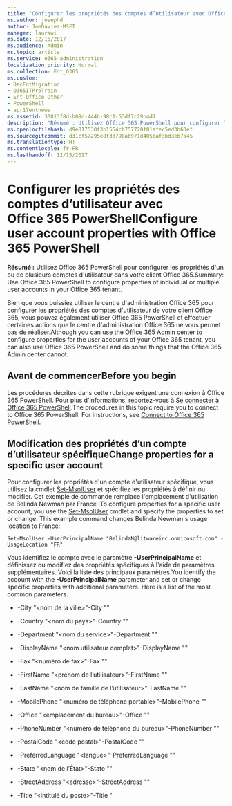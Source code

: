 ```yaml
---
title: "Configurer les propriétés des comptes d’utilisateur avec Office 365 PowerShell"
ms.author: josephd
author: JoeDavies-MSFT
manager: laurawi
ms.date: 12/15/2017
ms.audience: Admin
ms.topic: article
ms.service: o365-administration
localization_priority: Normal
ms.collection: Ent_O365
ms.custom:
- DecEntMigration
- O365ITProTrain
- Ent_Office_Other
- PowerShell
- apr17entnews
ms.assetid: 30813f8d-b08d-444b-98c1-53df7c29b4d7
description: "Résumé : Utilisez Office 365 PowerShell pour configurer les propriétés d'un ou de plusieurs comptes d'utilisateur dans votre client Office 365."
ms.openlocfilehash: d9e817530f3b1554cb757720f01afec5ed3b63ef
ms.sourcegitcommit: d31cf57295e8f3d798ab971d405baf3bd3eb7a45
ms.translationtype: HT
ms.contentlocale: fr-FR
ms.lasthandoff: 12/15/2017
---
```

# <a name="configure-user-account-properties-with-office-365-powershell"></a><span data-ttu-id="cbe5d-103">Configurer les propriétés des comptes d’utilisateur avec Office 365 PowerShell</span><span class="sxs-lookup"><span data-stu-id="cbe5d-103">Configure user account properties with Office 365 PowerShell</span></span>

 <span data-ttu-id="cbe5d-104">**Résumé :** Utilisez Office 365 PowerShell pour configurer les propriétés d'un ou de plusieurs comptes d'utilisateur dans votre client Office 365.</span><span class="sxs-lookup"><span data-stu-id="cbe5d-104">Summary: Use Office 365 PowerShell to configure properties of individual or multiple user accounts in your Office 365 tenant.</span></span>
  
<span data-ttu-id="cbe5d-105">Bien que vous puissiez utiliser le centre d'administration Office 365 pour configurer les propriétés des comptes d'utilisateur de votre client Office 365, vous pouvez également utiliser Office 365 PowerShell et effectuer certaines actions que le centre d'administration Office 365 ne vous permet pas de réaliser.</span><span class="sxs-lookup"><span data-stu-id="cbe5d-105">Although you can use the Office 365 Admin center to configure properties for the user accounts of your Office 365 tenant, you can also use Office 365 PowerShell and do some things that the Office 365 Admin center cannot.</span></span>
  
## <a name="before-you-begin"></a><span data-ttu-id="cbe5d-106">Avant de commencer</span><span class="sxs-lookup"><span data-stu-id="cbe5d-106">Before you begin</span></span>

<span data-ttu-id="cbe5d-p101">Les procédures décrites dans cette rubrique exigent une connexion à Office 365 PowerShell. Pour plus d'informations, reportez-vous à [Se connecter à Office 365 PowerShell](connect-to-office-365-powershell.md).</span><span class="sxs-lookup"><span data-stu-id="cbe5d-p101">The procedures in this topic require you to connect to Office 365 PowerShell. For instructions, see [Connect to Office 365 PowerShell](connect-to-office-365-powershell.md).</span></span>
  
## <a name="change-properties-for-a-specific-user-account"></a><span data-ttu-id="cbe5d-109">Modification des propriétés d’un compte d’utilisateur spécifique</span><span class="sxs-lookup"><span data-stu-id="cbe5d-109">Change properties for a specific user account</span></span>

<span data-ttu-id="cbe5d-p102">Pour configurer les propriétés d'un compte d'utilisateur spécifique, vous utilisez la cmdlet [Set-MsolUser]((https://msdn.microsoft.com/library/azure/dn194136.aspx)) et spécifiez les propriétés à définir ou modifier. Cet exemple de commande remplace l'emplacement d'utilisation de Belinda Newman par France :</span><span class="sxs-lookup"><span data-stu-id="cbe5d-p102">To configure properties for a specific user account, you use the [Set-MsolUser]((https://msdn.microsoft.com/library/azure/dn194136.aspx)) cmdlet and specify the properties to set or change. This example command changes Belinda Newman's usage location to France:</span></span>
  
```
Set-MsolUser -UserPrincipalName "BelindaN@litwareinc.onmicosoft.com" -UsageLocation "FR"
```

<span data-ttu-id="cbe5d-p103">Vous identifiez le compte avec le paramètre **-UserPrincipalName** et définissez ou modifiez des propriétés spécifiques à l'aide de paramètres supplémentaires. Voici la liste des principaux paramètres.</span><span class="sxs-lookup"><span data-stu-id="cbe5d-p103">You identify the account with the **-UserPrincipalName** parameter and set or change specific properties with additional parameters. Here is a list of the most common parameters.</span></span>
  
- <span data-ttu-id="cbe5d-114">-City "\<nom de la ville>"</span><span class="sxs-lookup"><span data-stu-id="cbe5d-114">-City "<city name>"</span></span>
    
- <span data-ttu-id="cbe5d-115">-Country "\<nom du pays>"</span><span class="sxs-lookup"><span data-stu-id="cbe5d-115">-Country "<country name>"</span></span>
    
- <span data-ttu-id="cbe5d-116">-Department "\<nom du service>"</span><span class="sxs-lookup"><span data-stu-id="cbe5d-116">-Department "<department name>"</span></span>
    
- <span data-ttu-id="cbe5d-117">-DisplayName "\<nom utilisateur complet>"</span><span class="sxs-lookup"><span data-stu-id="cbe5d-117">-DisplayName "<full user name>"</span></span>
    
- <span data-ttu-id="cbe5d-118">-Fax "\<numéro de fax>"</span><span class="sxs-lookup"><span data-stu-id="cbe5d-118">-Fax "<fax number>"</span></span>
    
- <span data-ttu-id="cbe5d-119">-FirstName "\<prénom de l’utilisateur>"</span><span class="sxs-lookup"><span data-stu-id="cbe5d-119">-FirstName "<user first name>"</span></span>
    
- <span data-ttu-id="cbe5d-120">-LastName "\<nom de famille de l’utilisateur>"</span><span class="sxs-lookup"><span data-stu-id="cbe5d-120">-LastName "<user last name>"</span></span>
    
- <span data-ttu-id="cbe5d-121">-MobilePhone "\<numéro de téléphone portable>"</span><span class="sxs-lookup"><span data-stu-id="cbe5d-121">-MobilePhone "<mobile phone number>"</span></span>
    
- <span data-ttu-id="cbe5d-122">-Office "\<emplacement du bureau>"</span><span class="sxs-lookup"><span data-stu-id="cbe5d-122">-Office "<office location>"</span></span>
    
- <span data-ttu-id="cbe5d-123">-PhoneNumber "\<numéro de téléphone du bureau>"</span><span class="sxs-lookup"><span data-stu-id="cbe5d-123">-PhoneNumber "<office phone number>"</span></span>
    
- <span data-ttu-id="cbe5d-124">-PostalCode "\<code postal>"</span><span class="sxs-lookup"><span data-stu-id="cbe5d-124">-PostalCode "<postal code>"</span></span>
    
- <span data-ttu-id="cbe5d-125">-PreferredLanguage "\<langue>"</span><span class="sxs-lookup"><span data-stu-id="cbe5d-125">-PreferredLanguage "<language>"</span></span>
    
- <span data-ttu-id="cbe5d-126">-State "\<nom de l’État>"</span><span class="sxs-lookup"><span data-stu-id="cbe5d-126">-State "<state name>"</span></span>
    
- <span data-ttu-id="cbe5d-127">-StreetAddress "\<adresse>"</span><span class="sxs-lookup"><span data-stu-id="cbe5d-127">-StreetAddress "<street address>"</span></span>
    
- <span data-ttu-id="cbe5d-128">-Title "\<intitulé du poste>"</span><span class="sxs-lookup"><span data-stu-id="cbe5d-128">-Title "<title name>"</span></span>
    
- <span data-ttu-id="cbe5d-129">-UsageLocation "\<code de région ou de pays à 2 caractères>"</span><span class="sxs-lookup"><span data-stu-id="cbe5d-129">-UsageLocation "<2-character country or region code>"</span></span>
    
    <span data-ttu-id="cbe5d-130">Voici le code de la région ou du pays à deux lettres ISO 3166-1 alpha-2 (A2).</span><span class="sxs-lookup"><span data-stu-id="cbe5d-130">This is the ISO 3166-1 alpha-2 (A2) two-letter country or region code.</span></span>
    
<span data-ttu-id="cbe5d-131">Pour obtenir plus de paramètres, voir [Set-MsolUser]((https://msdn.microsoft.com/library/azure/dn194136.aspx)).</span><span class="sxs-lookup"><span data-stu-id="cbe5d-131">See [Set-MsolUser]((https://msdn.microsoft.com/library/azure/dn194136.aspx)) for additional parameters.</span></span>
  
<span data-ttu-id="cbe5d-132">Pour afficher les noms d’utilisateur principaux de tous vos utilisateurs, exécutez la commande suivante.</span><span class="sxs-lookup"><span data-stu-id="cbe5d-132">To see the User Principal Names of all your users, run the following command.</span></span>
  
```
Get-MSolUser | Sort-Object UserPrincipalName | Select-Object UserPrincipalName | More
```

<span data-ttu-id="cbe5d-133">Cette commande demande à Office 365 PowerShell d'effectuer les opérations suivantes :</span><span class="sxs-lookup"><span data-stu-id="cbe5d-133">This command instructs Office 365 PowerShell to:</span></span>
  
- <span data-ttu-id="cbe5d-134">Obtenir toutes les informations sur les comptes utilisateur ( **Get-MsolUser** ) et les envoyer à la commande suivante ( **|** ).</span><span class="sxs-lookup"><span data-stu-id="cbe5d-134">Get all of the information on the user accounts ( **Get-MsolUser** ) and send it to the next command ( ** |**).</span></span>
    
- <span data-ttu-id="cbe5d-135">Trier par ordre alphabétique la liste des noms d’utilisateur principaux ( **Sort-Object UserPrincipalName** ) et l’envoyer à la commande suivante ( **|** ).</span><span class="sxs-lookup"><span data-stu-id="cbe5d-135">Sort the list of User Principal Names alphabetically ( **Sort-Object UserPrincipalName** ) and send it to the next command ( ** |**).</span></span>
    
- <span data-ttu-id="cbe5d-136">Afficher uniquement la propriété Nom d'utilisateur principal pour chaque compte ( **Select-Object UserPrincipalName** ).</span><span class="sxs-lookup"><span data-stu-id="cbe5d-136">Display just the User Principal Name property for each account ( **Select-Object UserPrincipalName** ).</span></span>
    
- <span data-ttu-id="cbe5d-137">Afficher un écran à la fois ( **Plus** ).</span><span class="sxs-lookup"><span data-stu-id="cbe5d-137">Display them one screen at a time ( **More** ).</span></span>
    
<span data-ttu-id="cbe5d-p104">Cette commande répertorie tous vos comptes. Si vous souhaitez afficher le nom d'utilisateur principal d'un compte en fonction de son nom d'affichage (prénom et nom), insérez la variable **$userName** ci-dessous (supprimez les caractères \< et >), puis exécutez les commandes suivantes :</span><span class="sxs-lookup"><span data-stu-id="cbe5d-p104">This command will list all of your accounts. If you want to display the User Principal Name for an account based on its display name (first and last name), fill in the $userName variable below (removing the < and > characters), and then run the following commands:</span></span>
  
```
$userName="<Display name>"
Write-Host (Get-MsolUser | where {$_.DisplayName -eq $userName}).UserPrincipalName
```

<span data-ttu-id="cbe5d-140">Cet exemple affiche le nom d’utilisateur principal de l’utilisateur nommé Caleb Sills.</span><span class="sxs-lookup"><span data-stu-id="cbe5d-140">This example displays the User Principal Name for the user named Caleb Sills.</span></span>
  
```
$userName="Caleb Sills"
Write-Host (Get-MsolUser | where {$_.DisplayName -eq $userName}).UserPrincipalName
```

<span data-ttu-id="cbe5d-p105">En utilisant une variable **$upn**, vous pouvez apporter des modifications à des comptes individuels en fonction de leur nom d'affichage. Voici un exemple de définition de l'emplacement d'utilisation de Belinda Newman en France, mais en spécifiant son nom d'affichage plutôt que son nom d'utilisateur principal :</span><span class="sxs-lookup"><span data-stu-id="cbe5d-p105">By using a **$upn** variable, you can make changes to individual accounts based on their display name. Here is an example of setting Belinda Newman's usage location to France, but specifying her display name rather than her User Principal Name:</span></span>
  
```
$userName="<Display name>"
$upn=(Get-MsolUser | where {$_.DisplayName -eq $userName}).UserPrincipalName
Set-MsolUser -UserPrincipalName $upn -UsageLocation "FR"
```

## <a name="change-properties-for-all-user-accounts"></a><span data-ttu-id="cbe5d-143">Modification des propriétés de tous les comptes d’utilisateur</span><span class="sxs-lookup"><span data-stu-id="cbe5d-143">Change properties for all user accounts</span></span>

<span data-ttu-id="cbe5d-p106">Pour modifier les propriétés pour tous les utilisateurs, vous pouvez utiliser la combinaison des cmdlets **Get-MsolUser** et **Set-MsolUser**. L'exemple suivant modifie l'emplacement d'utilisation pour tous les utilisateurs et définit la France comme nouvel emplacement :</span><span class="sxs-lookup"><span data-stu-id="cbe5d-p106">To change properties for all users, you can use the combination of the **Get-MsolUser** and **Set-MsolUser** cmdlets. The following example changes the usage location for all users to France:</span></span>
  
```
Get-MsolUser | Set-MsolUser -UsageLocation "FR"
```

<span data-ttu-id="cbe5d-146">Cette commande demande à Office 365 PowerShell d'effectuer les opérations suivantes :</span><span class="sxs-lookup"><span data-stu-id="cbe5d-146">This command instructs Office 365 PowerShell to:</span></span>
  
- <span data-ttu-id="cbe5d-147">Obtenir toutes les informations sur les comptes utilisateur ( **Get-MsolUser** ) et les envoyer à la commande suivante ( **|** ).</span><span class="sxs-lookup"><span data-stu-id="cbe5d-147">Get all of the information on the user accounts ( **Get-MsolUser** ) and send it to the next command ( ** |**).</span></span>
    
- <span data-ttu-id="cbe5d-148">Définir la France comme emplacement de l'utilisateur ( **Set-MsolUser -UsageLocation "FR"** ).</span><span class="sxs-lookup"><span data-stu-id="cbe5d-148">Set the user location to France ( **Set-MsolUser -UsageLocation "FR"** ).</span></span>
    
## <a name="change-properties-for-a-specific-set-of-user-accounts"></a><span data-ttu-id="cbe5d-149">Modification des propriétés d’un ensemble spécifique de comptes d’utilisateur</span><span class="sxs-lookup"><span data-stu-id="cbe5d-149">Change properties for a specific set of user accounts</span></span>

<span data-ttu-id="cbe5d-p107">Pour modifier les propriétés d'un ensemble spécifique de comptes d'utilisateur, vous pouvez utiliser la combinaison des cmdlets **Get-MsolUser**, **Where-Object** et **Set-MsolUser**. L'exemple suivant modifie l'emplacement d'utilisation pour tous les utilisateurs du service Accounting et définit la France comme nouvel emplacement :</span><span class="sxs-lookup"><span data-stu-id="cbe5d-p107">To change properties for a specific set of user account, you can use the combination of the **Get-MsolUser**, **Where-Object**, and **Set-MsolUser** cmdlets. The following example changes the usage location for all the users in the Accounting department to France:</span></span>
  
```
Get-MsolUser | Where-Object {$_.Department -eq "Accounting"} | Set-MsolUser -UsageLocation "FR"
```

<span data-ttu-id="cbe5d-152">Cette commande demande à Office 365 PowerShell d'effectuer les opérations suivantes :</span><span class="sxs-lookup"><span data-stu-id="cbe5d-152">This command instructs Office 365 PowerShell to:</span></span>
  
- <span data-ttu-id="cbe5d-153">Obtenir toutes les informations sur les comptes utilisateur ( **Get-MsolUser** ) et les envoyer à la commande suivante ( **|** ).</span><span class="sxs-lookup"><span data-stu-id="cbe5d-153">Get all of the information on the user accounts ( **Get-MsolUser** ) and send it to the next command ( ** |**).</span></span>
    
- <span data-ttu-id="cbe5d-154">Rechercher tous les comptes utilisateurs dont la propriété Department est définie sur « Accounting » ( **Where-Object {$_.Department -eq "Accounting"}** ) et envoyer les informations obtenues à la commande suivante ( **|** ).</span><span class="sxs-lookup"><span data-stu-id="cbe5d-154">Find all of the user accounts that have their Department property set to "Accounting" ( **Where-Object {$_.Department -eq "Accounting"}** ) and send the resulting information to the next command ( ** |**).</span></span>
    
- <span data-ttu-id="cbe5d-155">Définir la France comme emplacement de l'utilisateur ( **Set-MsolUser -UsageLocation "FR"** ).</span><span class="sxs-lookup"><span data-stu-id="cbe5d-155">Set the user location to France ( **Set-MsolUser -UsageLocation "FR"** ).</span></span>
    
- <span data-ttu-id="cbe5d-156">Afficher un écran à la fois ( **Plus** ).</span><span class="sxs-lookup"><span data-stu-id="cbe5d-156">Display them one screen at a time ( **More** ).</span></span>
    
## <a name="use-the-azure-active-directory-v2-powershell-module-to-configure-user-account-properties"></a><span data-ttu-id="cbe5d-157">Utilisation du module Azure Active Directory V2 PowerShell pour configurer des propriétés de compte d’utilisateur</span><span class="sxs-lookup"><span data-stu-id="cbe5d-157">Use the Azure Active Directory V2 PowerShell module to configure user account properties</span></span>

<span data-ttu-id="cbe5d-p108">Pour configurer les propriétés pour les comptes d'utilisateur avec le module Azure Active Directory V2 PowerShell, vous utilisez la cmdlet [Set-AzureADUser](https://docs.microsoft.com/powershell/module/azuread/set-azureaduser?view=azureadps-2.0) et spécifiez les propriétés à définir ou à modifier. Mais tout d'abord, vous devez vous connecter à votre abonnement. Pour obtenir les instructions, reportez-vous à l'article relatif à la [connexion avec le module Azure Active Directory V2 PowerShell](https://go.microsoft.com/fwlink/?linkid=842218).</span><span class="sxs-lookup"><span data-stu-id="cbe5d-p108">To configure properties for user accounts with the Azure Active Directory V2 PowerShell module, you use the [Set-AzureADUser](https://docs.microsoft.com/powershell/module/azuread/set-azureaduser?view=azureadps-2.0) cmdlet and specify the properties to set or change. But first, you must connect to your subscription. For the instructions, see[Connect with the Azure Active Directory V2 PowerShell module](https://go.microsoft.com/fwlink/?linkid=842218).</span></span>
  
### <a name="change-properties-for-a-specific-user-account"></a><span data-ttu-id="cbe5d-161">Modification des propriétés d’un compte d’utilisateur spécifique</span><span class="sxs-lookup"><span data-stu-id="cbe5d-161">Change properties for a specific user account</span></span>

<span data-ttu-id="cbe5d-162">Cet exemple de commande remplace l’emplacement d’utilisation de Belinda Newman par France :</span><span class="sxs-lookup"><span data-stu-id="cbe5d-162">This example command changes Belinda Newman's usage location to France:</span></span>
  
```
Set-AzureADUser -ObjectID "BelindaN@litwareinc.onmicosoft.com" -UsageLocation "FR"
```

<span data-ttu-id="cbe5d-p109">Vous identifiez le compte avec le paramètre **-ObjectID** et définissez ou modifiez des propriétés spécifiques à l'aide de paramètres supplémentaires. Voici la liste des principaux paramètres.</span><span class="sxs-lookup"><span data-stu-id="cbe5d-p109">You identify the account with the **-ObjectID** parameter and set or change specific properties with additional parameters. Here is a list of the most common parameters.</span></span>
  
- <span data-ttu-id="cbe5d-165">-Department "\<nom du service>"</span><span class="sxs-lookup"><span data-stu-id="cbe5d-165">-Department "<department name>"</span></span>
    
- <span data-ttu-id="cbe5d-166">-DisplayName "\<nom utilisateur complet>"</span><span class="sxs-lookup"><span data-stu-id="cbe5d-166">-DisplayName "<full user name>"</span></span>
    
- <span data-ttu-id="cbe5d-167">-FacsimilieTelephoneNumber "\<numéro de télécopie>"</span><span class="sxs-lookup"><span data-stu-id="cbe5d-167">-FacsimilieTelephoneNumber "<fax number>"</span></span>
    
- <span data-ttu-id="cbe5d-168">-GivenName "\<prénom de l’utilisateur>"</span><span class="sxs-lookup"><span data-stu-id="cbe5d-168">-GivenName "<user first name>"</span></span>
    
- <span data-ttu-id="cbe5d-169">-Surname "\<nom de famille de l’utilisateur>"</span><span class="sxs-lookup"><span data-stu-id="cbe5d-169">-Surname "<user last name>"</span></span>
    
- <span data-ttu-id="cbe5d-170">-Mobile "\<N° de téléphone portable>"</span><span class="sxs-lookup"><span data-stu-id="cbe5d-170">-Mobile "<mobile phone number>"</span></span>
    
- <span data-ttu-id="cbe5d-171">-JobTitle "\<fonction>"</span><span class="sxs-lookup"><span data-stu-id="cbe5d-171">-JobTitle "<job title>"</span></span>
    
- <span data-ttu-id="cbe5d-172">-PreferredLanguage "\<langue>"</span><span class="sxs-lookup"><span data-stu-id="cbe5d-172">-PreferredLanguage "<language>"</span></span>
    
- <span data-ttu-id="cbe5d-173">-StreetAddress "\<adresse>"</span><span class="sxs-lookup"><span data-stu-id="cbe5d-173">-StreetAddress "<street address>"</span></span>
    
- <span data-ttu-id="cbe5d-174">-City "\<nom de la ville>"</span><span class="sxs-lookup"><span data-stu-id="cbe5d-174">-City "<city name>"</span></span>
    
- <span data-ttu-id="cbe5d-175">-State "\<nom de l’État>"</span><span class="sxs-lookup"><span data-stu-id="cbe5d-175">-State "<state name>"</span></span>
    
- <span data-ttu-id="cbe5d-176">-PostalCode "\<code postal>"</span><span class="sxs-lookup"><span data-stu-id="cbe5d-176">-PostalCode "<postal code>"</span></span>
    
- <span data-ttu-id="cbe5d-177">-Country "\<nom du pays>"</span><span class="sxs-lookup"><span data-stu-id="cbe5d-177">-Country "<country name>"</span></span>
    
- <span data-ttu-id="cbe5d-178">-TelephoneNumber "\<numéro de téléphone du bureau>"</span><span class="sxs-lookup"><span data-stu-id="cbe5d-178">-TelephoneNumber "<office phone number>"</span></span>
    
- <span data-ttu-id="cbe5d-179">-UsageLocation "\<code de région ou de pays à 2 caractères>"</span><span class="sxs-lookup"><span data-stu-id="cbe5d-179">-UsageLocation "<2-character country or region code>"</span></span>
    
    <span data-ttu-id="cbe5d-180">Voici le code de la région ou du pays à deux lettres ISO 3166-1 alpha-2 (A2).</span><span class="sxs-lookup"><span data-stu-id="cbe5d-180">This is the ISO 3166-1 alpha-2 (A2) two-letter country or region code.</span></span>
    
<span data-ttu-id="cbe5d-181">Pour consulter des paramètres supplémentaires, reportez-vous à [Set-AzureADUser](https://docs.microsoft.com/powershell/module/azuread/set-azureaduser?view=azureadps-2.0).</span><span class="sxs-lookup"><span data-stu-id="cbe5d-181">See [Set-AzureADUser](https://docs.microsoft.com/powershell/module/azuread/set-azureaduser?view=azureadps-2.0) for additional parameters.</span></span>
  
<span data-ttu-id="cbe5d-182">Pour afficher le nom d’utilisateur principal pour vos comptes d’utilisateur, exécutez la commande suivante.</span><span class="sxs-lookup"><span data-stu-id="cbe5d-182">To display the User Principal Name for your user accounts, run the following command.</span></span>
  
```
Get-AzureADUser | Sort-Object UserPrincipalName | Select-Object UserPrincipalName | More
```

<span data-ttu-id="cbe5d-183">Cette commande demande à Office 365 PowerShell d'effectuer les opérations suivantes :</span><span class="sxs-lookup"><span data-stu-id="cbe5d-183">This command instructs Office 365 PowerShell to:</span></span>
  
- <span data-ttu-id="cbe5d-184">Obtenir toutes les informations sur les comptes d’utilisateur ( **Get-AzureADUser** ) et les envoyer à la commande suivante ( **|** ).</span><span class="sxs-lookup"><span data-stu-id="cbe5d-184">Get all of the information on the user accounts ( **Get-AzureADUser** ) and send it to the next command ( ** |**).</span></span>
    
- <span data-ttu-id="cbe5d-185">Trier par ordre alphabétique la liste des noms d’utilisateur principaux ( **Sort-Object UserPrincipalName** ) et l’envoyer à la commande suivante ( **|** ).</span><span class="sxs-lookup"><span data-stu-id="cbe5d-185">Sort the list of User Principal Names alphabetically ( **Sort-Object UserPrincipalName** ) and send it to the next command ( ** |**).</span></span>
    
- <span data-ttu-id="cbe5d-186">Afficher uniquement la propriété Nom d'utilisateur principal pour chaque compte ( **Select-Object UserPrincipalName** ).</span><span class="sxs-lookup"><span data-stu-id="cbe5d-186">Display just the User Principal Name property for each account ( **Select-Object UserPrincipalName** ).</span></span>
- <span data-ttu-id="cbe5d-187">Afficher un écran à la fois ( **Plus** ).</span><span class="sxs-lookup"><span data-stu-id="cbe5d-187">Display them one screen at a time ( **More** ).</span></span>
    
<span data-ttu-id="cbe5d-p110">Cette commande répertorie tous vos comptes. Si vous souhaitez afficher le nom d'utilisateur principal d'un compte en fonction de son nom d'affichage (prénom et nom), insérez la variable **$userName** ci-dessous (supprimez les caractères \< et >), puis exécutez les commandes suivantes :</span><span class="sxs-lookup"><span data-stu-id="cbe5d-p110">This command will list all of your accounts. If you want to display the User Principal Name for an account based on its display name (first and last name), fill in the $userName variable below (removing the < and > characters), and then run the following commands:</span></span>
  
```
$userName="<Display name>"
Write-Host (Get-AzureADUser | where {$_.DisplayName -eq $userName}).UserPrincipalName
```

<span data-ttu-id="cbe5d-190">Cet exemple affiche le nom d’utilisateur principal de l’utilisateur nommé Caleb Sills.</span><span class="sxs-lookup"><span data-stu-id="cbe5d-190">This example displays the User Principal Name for the user named Caleb Sills.</span></span>
  
```
$userName="Caleb Sills"
Write-Host (Get-AzureADUser | where {$_.DisplayName -eq $userName}).UserPrincipalName
```

<span data-ttu-id="cbe5d-p111">En utilisant une variable **$upn**, vous pouvez apporter des modifications à des comptes individuels en fonction de leur nom d'affichage. Voici un exemple de définition de l'emplacement d'utilisation de Belinda Newman en France, mais en spécifiant son nom d'affichage plutôt que son nom d'utilisateur principal :</span><span class="sxs-lookup"><span data-stu-id="cbe5d-p111">By using a **$upn** variable, you can make changes to individual accounts based on their display name. Here is an example of setting Belinda Newman's usage location to France, but specifying her display name rather than her User Principal Name:</span></span>
  
```
$userName="Belinda Newman"
$upn=(Get-AzureADUser | where {$_.DisplayName -eq $userName}).UserPrincipalName
Set-AzureADUser -ObjectID $upn -UsageLocation "FR"
```

### <a name="change-properties-for-all-user-accounts"></a><span data-ttu-id="cbe5d-193">Modification des propriétés de tous les comptes d’utilisateur</span><span class="sxs-lookup"><span data-stu-id="cbe5d-193">Change properties for all user accounts</span></span>

<span data-ttu-id="cbe5d-p112">Afin de modifier les propriétés pour tous les utilisateurs, vous pouvez utiliser la combinaison des cmdlets **Get-AzureADUser** et **Set-AzureADUser**. L'exemple suivant modifie l'emplacement d'utilisation pour tous les utilisateurs et définit la France comme nouvel emplacement :</span><span class="sxs-lookup"><span data-stu-id="cbe5d-p112">To change properties for all users, you can use the combination of the **Get-AzureADUser** and **Set-AzureADUser** cmdlets. The following example changes the usage location for all users to France:</span></span>
  
```
Get-AzureADUser | Set-AzureADUser -UsageLocation "FR"
```

<span data-ttu-id="cbe5d-196">Cette commande demande à PowerShell Office 365 d’effectuer les opérations suivantes :</span><span class="sxs-lookup"><span data-stu-id="cbe5d-196">This command instructs Office 365 PowerShell to:</span></span>
  
- <span data-ttu-id="cbe5d-197">Obtenir toutes les informations sur les comptes d’utilisateur ( **Get-AzureADUser** ) et les envoyer à la commande suivante ( **|** ).</span><span class="sxs-lookup"><span data-stu-id="cbe5d-197">Get all of the information on the user accounts ( **Get-AzureADUser** ) and send it to the next command ( ** |**).</span></span>
    
- <span data-ttu-id="cbe5d-198">Définir la France comme emplacement de l’utilisateur ( **Set-AzureADUser -UsageLocation "FR"** ).</span><span class="sxs-lookup"><span data-stu-id="cbe5d-198">Set the user location to France ( **Set-AzureADUser -UsageLocation "FR"** ).</span></span>
    
### <a name="change-properties-for-a-specific-set-of-user-accounts"></a><span data-ttu-id="cbe5d-199">Modification des propriétés d’un ensemble spécifique de comptes d’utilisateur</span><span class="sxs-lookup"><span data-stu-id="cbe5d-199">Change properties for a specific set of user accounts</span></span>

<span data-ttu-id="cbe5d-p113">Pour modifier les propriétés d’un ensemble spécifique de comptes d’utilisateur, vous pouvez utiliser la combinaison des cmdlets **Get-AzureADUser**, **Where** et **Set-AzureADUser**. L’exemple suivant modifie l’emplacement d’utilisation pour tous les utilisateurs du service Accounting et définit la France comme nouvel emplacement :</span><span class="sxs-lookup"><span data-stu-id="cbe5d-p113">To change properties for a specific set of user account, you can use the combination of the **Get-AzureADUser**, **Where-Object**, and **Set-AzureADUser** cmdlets. The following example changes the usage location for all the users in the Accounting department to France:</span></span>
  
```
Get-AzureADUser | Where-Object {$_.Department -eq "Accounting"} | Set-AzureADUser -UsageLocation "FR"
```

<span data-ttu-id="cbe5d-202">Cette commande demande à PowerShell Office 365 d’effectuer les opérations suivantes :</span><span class="sxs-lookup"><span data-stu-id="cbe5d-202">This command instructs Office 365 PowerShell to:</span></span>
  
- <span data-ttu-id="cbe5d-203">Obtenir toutes les informations sur les comptes d’utilisateur ( **Get-AzureADUser** ) et les envoyer à la commande suivante ( **|** ).</span><span class="sxs-lookup"><span data-stu-id="cbe5d-203">Get all of the information on the user accounts ( **Get-AzureADUser** ) and send it to the next command ( ** |**).</span></span>
    
- <span data-ttu-id="cbe5d-204">Rechercher tous les comptes utilisateurs dont la propriété Department est définie sur « Accounting » ( **Where {$_.Department -eq "Accounting"}** ) et envoyer les informations obtenues à la commande suivante ( **|** ).</span><span class="sxs-lookup"><span data-stu-id="cbe5d-204">Find all of the user accounts that have their Department property set to "Accounting" ( **Where-Object {$_.Department -eq "Accounting"}** ) and send the resulting information to the next command ( ** |**).</span></span>
    
- <span data-ttu-id="cbe5d-205">Définir la France comme emplacement de l’utilisateur ( **Set-AzureADUser -UsageLocation "FR"** ).</span><span class="sxs-lookup"><span data-stu-id="cbe5d-205">Set the user location to France ( **Set-AzureADUser -UsageLocation "FR"** ).</span></span>
    
## <a name="see-also"></a><span data-ttu-id="cbe5d-206">Voir aussi</span><span class="sxs-lookup"><span data-stu-id="cbe5d-206">See also</span></span>

#### 

[<span data-ttu-id="cbe5d-207">Gérer les comptes d'utilisateurs et les licences avec Office 365 PowerShell</span><span class="sxs-lookup"><span data-stu-id="cbe5d-207">Manage user accounts and licenses with Office 365 PowerShell</span></span>](manage-user-accounts-and-licenses-with-office-365-powershell.md)
  
[<span data-ttu-id="cbe5d-208">Gérer Office 365 avec Office 365 PowerShell</span><span class="sxs-lookup"><span data-stu-id="cbe5d-208">Manage Office 365 with Office 365 PowerShell</span></span>](manage-office-365-with-office-365-powershell.md)
  
[<span data-ttu-id="cbe5d-209">Mise en route d'Office 365 Powershell</span><span class="sxs-lookup"><span data-stu-id="cbe5d-209">Getting started with Office 365 PowerShell</span></span>](getting-started-with-office-365-powershell.md)

